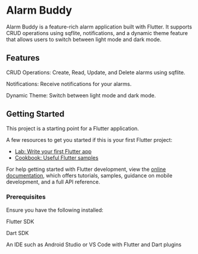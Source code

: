 # Alarm Buddy

Alarm Buddy is a feature-rich alarm application built with Flutter. It supports CRUD operations using sqflite, notifications, and a dynamic theme feature that allows users to switch between light mode and dark mode.

## Features

CRUD Operations: Create, Read, Update, and Delete alarms using sqflite.

Notifications: Receive notifications for your alarms.

Dynamic Theme: Switch between light mode and dark mode.



## Getting Started

This project is a starting point for a Flutter application.

A few resources to get you started if this is your first Flutter project:

- [Lab: Write your first Flutter app](https://docs.flutter.dev/get-started/codelab)
- [Cookbook: Useful Flutter samples](https://docs.flutter.dev/cookbook)

For help getting started with Flutter development, view the
[online documentation](https://docs.flutter.dev/), which offers tutorials,
samples, guidance on mobile development, and a full API reference.

### Prerequisites
Ensure you have the following installed:

Flutter SDK

Dart SDK

An IDE such as Android Studio or VS Code with Flutter and Dart plugins


